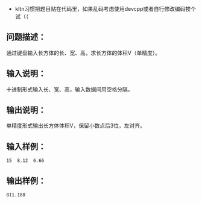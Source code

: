 - kltn习惯把题目贴在代码里，如果乱码考虑使用devcpp或者自行修改编码挨个试（（

## 问题描述：

通过键盘输入长方体的长、宽、高，求长方体的体积V（单精度）。

## 输入说明：

十进制形式输入长、宽、高，输入数据间用空格分隔。

## 输出说明：

单精度形式输出长方体体积V，保留小数点后3位，左对齐。

## 输入样例：

```
15  8.12  6.66
```

## 输出样例：
 
```
811.188
```